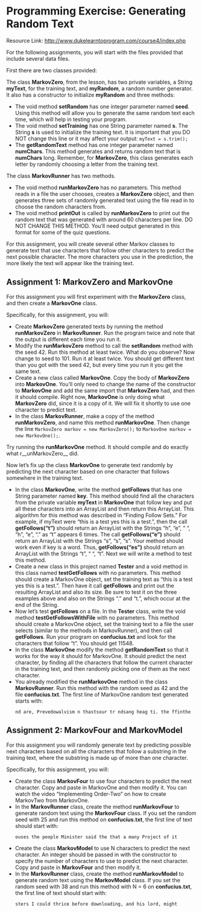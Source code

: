 # Programming Exercise: Generating Random Text

Resource Link:  http://www.dukelearntoprogram.com/course4/index.php 

For the following assignments, you will start with the files provided that include several data files. 

First there are two classes provided:

The class __MarkovZero__, from the lesson, has two private variables, a String __myText__, for the training text, and __myRandom__, a random number generator. It also has a constructor to initialize __myRandom__ and three methods:
- The void method __setRandom__ has one integer parameter named __seed__. Using this method will allow you to generate the same random text each time, which will help in testing your program.
- The void method __setTraining__ has one String parameter named __s__. The String __s__ is used to initialize the training text. It is important that you DO NOT change this line or it may affect your output: `myText = s.trim();`
- The __getRandomText__ method has one integer parameter named __numChars__. This method generates and returns random text that is __numChars__ long. Remember, for __MarkovZero__, this class generates each letter by randomly choosing a letter from the training text.

The class __MarkovRunner__ has two methods.
- The void method __runMarkovZero__ has no parameters. This method reads in a file the user chooses, creates a __MarkovZero__ object, and then generates three sets of randomly generated text using the file read in to choose the random characters from.
- The void method __printOut__ is called by __runMarkovZero__ to print out the random text that was generated with around 60 characters per line. DO NOT CHANGE THIS METHOD. You’ll need output generated in this format for some of the quiz questions.

For this assignment, you will create several other Markov classes to generate text that use characters that follow other characters to predict the next possible character. The more characters you use in the prediction, the more likely the text will appear like the training text.

## Assignment 1: MarkovZero and MarkovOne
For this assignment you will first experiment with the __MarkovZero__ class, and then create a __MarkovOne__ class.

Specifically, for this assignment, you will:
- Create __MarkovZero__ generated texts by running the method __runMarkovZero__ in __MarkovRunner__. Run the program twice and note that the output is different each time you run it.
- Modify the __runMarkovZero__ method to call the __setRandom__ method with the seed 42. Run this method at least twice. What do you observe? Now change to seed to 101. Run it at least twice. You should get different text than you got with the seed 42, but every time you run it you get the same text. 
- Create a new class called __MarkovOne__. Copy the body of __MarkovZero__ into __MarkovOne__. You’ll only need to change the name of the constructor to __MarkovOne__ and add the same import that __MarkovZero__ had, and then it should compile. Right now, __MarkovOne__ is only doing what __MarkovZero__ did, since it is a copy of it. We will fix it shortly to use one character to predict text. 
- In the class __MarkovRunner__, make a copy of the method __runMarkovZero__, and name this method __runMarkovOne__. Then change the line `MarkovZero markov = new MarkovZero();` to `MarkovOne markov = new MarkovOne();`.

Try running the __runMarkovOne__ method. It should compile and do exactly what r__unMarkovZero__ did.

Now let’s fix up the class __MarkovOne__ to generate text randomly by predicting the next character based on one character that follows somewhere in the training text.
- In the class __MarkovOne__, write the method __getFollows__ that has one String parameter named __key__. This method should find all the characters from the private variable __myText__ in __MarkovOne__ that follow key and put all these characters into an ArrayList and then return this ArrayList. This algorithm for this method was described in “Finding Follow Sets.” For example, if myText were “this is a test yes this is a test.”, then the call __getFollows(“t”)__ should return an ArrayList with the Strings “h”, “e”, “ “, “h”, “e”, “.” as “t” appears 6 times. The call __getFollows(“e”)__ should return an ArrayList with the Strings “s”, “s”, “s”. Your method should work even if key is a word. Thus, __getFollows(“es”)__ should return an ArrayList with the Strings “t”, “ “, “t”. Next we will write a method to test this method.
- Create a new class in this project named __Tester__ and a void method in this class named __testGetFollows__ with no parameters. This method should create a MarkovOne object, set the training text as “this is a test yes this is a test.”. Then have it call __getFollows__ and print out the resulting ArrayList and also its size. Be sure to test it on the three examples above and also on the Strings “.” and “t.”, which occur at the end of the String. 
- Now let’s test __getFollows__ on a file. In the __Tester__ class, write the void method __testGetFollowsWithFile__ with no parameters. This method should create a MarkovOne object, set the training text to a file the user selects (similar to the methods in MarkovRunner), and then call __getFollows__. Run your program on __confucius.txt__ and look for the characters that follow “t”. You should get 11548. 
- In the class __MarkovOne__ modify the method __getRandomText__ so that it works for the way it should for MarkovOne. It should predict the next character, by finding all the characters that follow the current character in the training text, and then randomly picking one of them as the next character. 
- You already modified the __runMarkovOne__ method in the class __MarkovRunner__. Run this method with the random seed as 42 and the file __confucius.txt__. The first line of MarkovOne random text generated starts with:   
  ```
  nd are, Prevedowalvism n thastsour tr ndsang heag ti. the ffinthe
  ```

## Assignment 2: MarkovFour and MarkovModel
For this assignment you will randomly generate text by predicting possible next characters based on all the characters that follow a substring in the training text, where the substring is made up of more than one character.

Specifically, for this assignment, you will:
- Create the class __MarkovFour__ to use four characters to predict the next character. Copy and paste in MarkovOne and then modify it. You can watch the video “Implementing Order-Two” on how to create MarkovTwo from MarkovOne. 
- In the __MarkovRunner__ class, create the method __runMarkovFour__ to generate random text using the __MarkovFour__ class. If you set the random seed with 25 and run this method on __confucius.txt__, the first line of text should start with: 
  ```
  ouses the people Minister said the that a many Project of it
  ```
- Create the class __MarkovModel__ to use N characters to predict the next character. An integer should be passed in with the constructor to specify the number of characters to use to predict the next character. Copy and paste in __MarkovFour__ and then modify it.
- In the __MarkovRunner__ class, create the method __runMarkovModel__ to generate random text using the __MarkovModel__ class. If you set the random seed with 38 and run this method with N = 6 on __confucius.txt__, the first line of text should start with: 
  ```
  sters I could thrice before downloading, and his lord, might
  ```